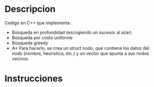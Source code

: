 # Descripcion
Codigo en C++ que implementa: 
 -	Búsqueda en profundidad (escogiendo un sucesor al azar)
 -	Búsqueda por costo uniforme
 -	Búsqueda greedy
 -	A*
Para hacerlo, se crea un struct nodo, que contiene los datos del nodo (nombre, heuristica, etc.) y un vector que apunta a sus nodos vecinos.  

# Instrucciones

